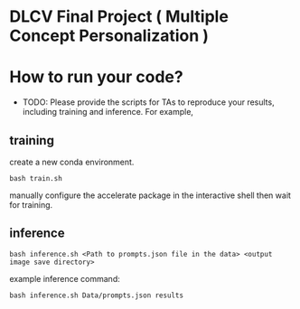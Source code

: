 # DLCV Final Project ( Multiple Concept Personalization )

# How to run your code?
* TODO: Please provide the scripts for TAs to reproduce your results, including training and inference. For example, 
 ## training
 create a new conda environment.
```shell script=
bash train.sh
```
manually configure the accelerate package in the interactive shell then wait for training.

## inference
```shell script=
bash inference.sh <Path to prompts.json file in the data> <output image save directory>
```
example inference command:
```shell script=
bash inference.sh Data/prompts.json results

```
<!-- 
# Usage
To start working on this final project, you should clone this repository into your local machine by the following command:

    git clone https://github.com/DLCV-Fall-2024/DLCV-Fall-2024-Final-2-<team name>.git
  
Note that you should replace `<team_name>` with your own team name.

For more details, please click [this link](https://docs.google.com/presentation/d/1eeXx_dL0OgkDn9_lhXnimTHrE6OYvAiiVOBwo2CTVOQ/edit?usp=sharing) to view the slides of Final Project - Multiple Concept Personalization. **The introduction video for final project can be accessed in the slides.**

# Submission Rules
### Deadline
113/12/26 (Thur.) 23:59 (GMT+8)
    
# Q&A
If you have any problems related to Final Project, you may
- Use TA hours
- Contact TAs by e-mail ([ntudlcv@gmail.com](mailto:ntudlcv@gmail.com))
- Post your question under `[Final challenge 2] Discussion` section in NTU Cool Discussion -->
